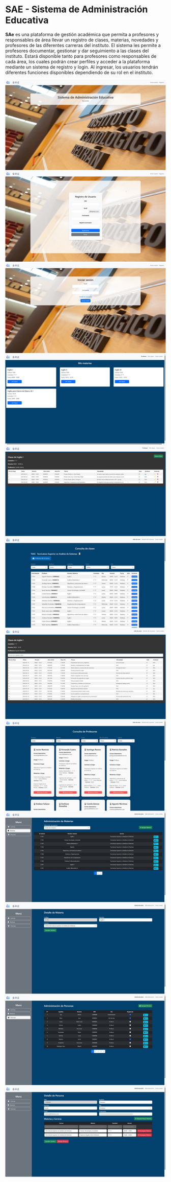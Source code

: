 # SAE - Sistema de Administración Educativa

**SAe** es una plataforma de gestión académica que permita a profesores y responsables de área llevar un registro de clases, materias, novedades y profesores de las diferentes carreras del instituto. 
El sistema les permite a profesores documentar, gestionar y dar seguimiento a las clases del instituto. Estará disponible tanto para profesores como responsables de cada área, los cuales podrán crear perfiles y acceder a la plataforma mediante un sistema de registro y login. Al ingresar, los usuarios tendrán diferentes funciones disponibles dependiendo de su rol en el instituto.

![Vista previa](Documentacion/SRS%20-%20Archivos/imagesPreview/img1.jpg)
![Vista previa](Documentacion/SRS%20-%20Archivos/imagesPreview/img2.jpg)
![Vista previa](Documentacion/SRS%20-%20Archivos/imagesPreview/img3.jpg)
![Vista previa](Documentacion/SRS%20-%20Archivos/imagesPreview/img4.jpg)
![Vista previa](Documentacion/SRS%20-%20Archivos/imagesPreview/img5.jpg)
![Vista previa](Documentacion/SRS%20-%20Archivos/imagesPreview/img6.jpg)
![Vista previa](Documentacion/SRS%20-%20Archivos/imagesPreview/img7.jpg)
![Vista previa](Documentacion/SRS%20-%20Archivos/imagesPreview/img8.jpg)
![Vista previa](Documentacion/SRS%20-%20Archivos/imagesPreview/img9.jpg)
![Vista previa](Documentacion/SRS%20-%20Archivos/imagesPreview/img10.jpg)
![Vista previa](Documentacion/SRS%20-%20Archivos/imagesPreview/img11.jpg)
![Vista previa](Documentacion/SRS%20-%20Archivos/imagesPreview/img12.jpg)

